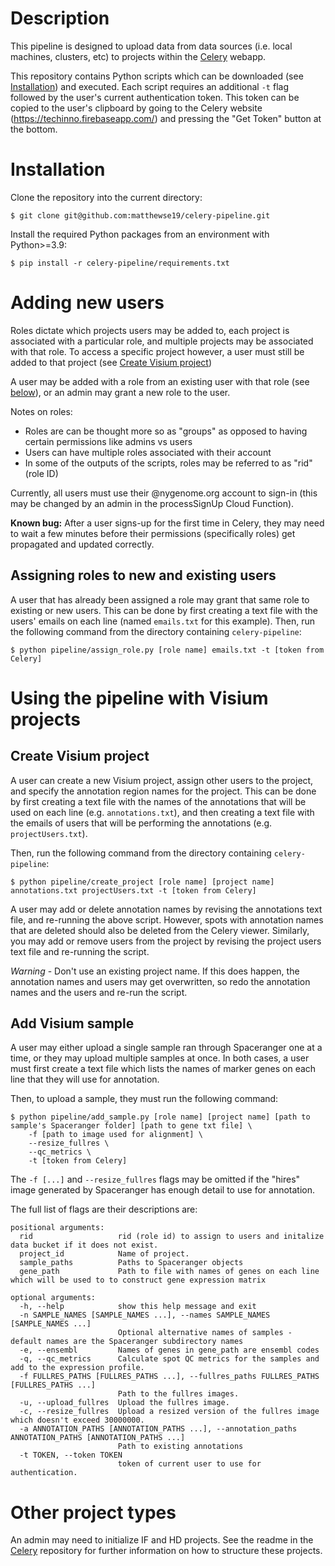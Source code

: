 # Description

This pipeline is designed to upload data from data sources (i.e. local machines, clusters, etc) to projects within the [Celery](https://techinno.firebaseapp.com/) webapp. 

This repository contains Python scripts which can be downloaded (see [Installation](#Installation)) and executed. Each script requires an additional `-t` flag followed by the user's current authentication token. This token can be copied to the user's clipboard by going to the Celery website (https://techinno.firebaseapp.com/) and pressing the "Get Token" button at the bottom.

# Installation

Clone the repository into the current directory:

```
$ git clone git@github.com:matthewse19/celery-pipeline.git
```

Install the required Python packages from an environment with Python>=3.9:

```
$ pip install -r celery-pipeline/requirements.txt
```

# Adding new users

Roles dictate which projects users may be added to, each project is associated with a particular role, and multiple projects may be associated with that role. To access a specific project however, a user must still be added to that project (see [Create Visium project](##Create-Visium-project))

A user may be added with a role from an existing user with that role (see [below](##Assigning-roles-to-new-and-existing-users)), or an admin may grant a new role to the user.

Notes on roles:
- Roles are can be thought more so as "groups" as opposed to having certain permissions like admins vs users
- Users can have multiple roles associated with their account
- In some of the outputs of the scripts, roles may be referred to as "rid" (role ID)


Currently, all users must use their @nygenome.org account to sign-in (this may be changed by an admin in the processSignUp Cloud Function).

**Known bug:** After a user signs-up for the first time in Celery, they may need to wait a few minutes before their permissions (specifically roles) get propagated and updated correctly.  

## Assigning roles to new and existing users

A user that has already been assigned a role may grant that same role to existing or new users. This can be done by first creating a text file with the users' emails on each line (named `emails.txt` for this example). Then, run the following command from the directory containing `celery-pipeline`:

```
$ python pipeline/assign_role.py [role name] emails.txt -t [token from Celery]
```

# Using the pipeline with Visium projects

## Create Visium project

A user can create a new Visium project, assign other users to the project, and specify the annotation region names for the project. This can be done by first creating a text file with the names of the annotations that will be used on each line (e.g. `annotations.txt`), and then creating a text file with the emails of users that will be performing the annotations (e.g. `projectUsers.txt`).

Then, run the following command from the directory containing `celery-pipeline`:

```
$ python pipeline/create_project [role name] [project name] annotations.txt projectUsers.txt -t [token from Celery]
```

A user may add or delete annotation names by revising the annotations text file, and re-running the above script. However, spots with annotation names that are deleted should also be deleted from the Celery viewer. Similarly, you may add or remove users from the project by revising the project users text file and re-running the script.

_Warning_ - Don't use an existing project name. If this does happen, the annotation names and users may get overwritten, so redo the annotation names and the users and re-run the script.

## Add Visium sample

A user may either upload a single sample ran through Spaceranger one at a time, or they may upload multiple samples at once. In both cases, a user must first create a text file which lists the names of marker genes on each line that they will use for annotation. 

Then, to upload a sample, they must run the following command:

```
$ python pipeline/add_sample.py [role name] [project name] [path to sample's Spaceranger folder] [path to gene txt file] \
    -f [path to image used for alignment] \
    --resize_fullres \
    --qc_metrics \
    -t [token from Celery]
```

The `-f [...]` and `--resize_fullres` flags may be omitted if the "hires" image generated by Spaceranger has enough detail to use for annotation. 

The full list of flags are their descriptions are:

```
positional arguments:
  rid                   rid (role id) to assign to users and initalize data bucket if it does not exist.
  project_id            Name of project.
  sample_paths          Paths to Spaceranger objects
  gene_path             Path to file with names of genes on each line which will be used to to construct gene expression matrix

optional arguments:
  -h, --help            show this help message and exit
  -n SAMPLE_NAMES [SAMPLE_NAMES ...], --names SAMPLE_NAMES [SAMPLE_NAMES ...]
                        Optional alternative names of samples - default names are the Spaceranger subdirectory names
  -e, --ensembl         Names of genes in gene_path are ensembl codes
  -q, --qc_metrics      Calculate spot QC metrics for the samples and add to the expression profile.
  -f FULLRES_PATHS [FULLRES_PATHS ...], --fullres_paths FULLRES_PATHS [FULLRES_PATHS ...]
                        Path to the fullres images.
  -u, --upload_fullres  Upload the fullres image.
  -c, --resize_fullres  Upload a resized version of the fullres image which doesn't exceed 30000000.
  -a ANNOTATION_PATHS [ANNOTATION_PATHS ...], --annotation_paths ANNOTATION_PATHS [ANNOTATION_PATHS ...]
                        Path to existing annotations
  -t TOKEN, --token TOKEN
                        token of current user to use for authentication.
```

# Other project types

An admin may need to initialize IF and HD projects. See the readme in the [Celery](https://github.com/mssanjavickovic/celery/) repository for further information on how to structure these projects.